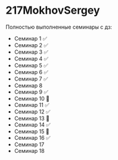 # 217MokhovSergey

Полностью выполненные семинары с дз:
* Семинар 1 :white_check_mark:
* Семинар 2 :white_check_mark:
* Семинар 3 :white_check_mark:
* Семинар 4 :white_check_mark:
* Семинар 5 :white_check_mark:
* Семинар 6 :white_check_mark:
* Семинар 7 :white_check_mark:
* Семинар 8 
* Семинар 9 :white_check_mark:
* Семинар 10 :large_orange_diamond:
* Семинар 11 :white_check_mark:
* Семинар 12 :white_check_mark:
* Семинар 13 :large_orange_diamond:
* Семинар 14 :white_check_mark:
* Семинар 15 :large_orange_diamond:
* Семинар 16 :white_check_mark:
* Семинар 17
* Семинар 18
